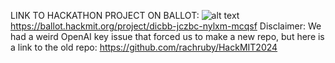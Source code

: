 LINK TO HACKATHON PROJECT ON BALLOT:
![alt text](https://i.imgur.com/XsnyvlB.png)
https://ballot.hackmit.org/project/dicbb-jczbc-nylxm-mcqsf
Disclaimer:
We had a weird OpenAI key issue that forced us to make a new repo, but here is a link to the old repo: https://github.com/rachruby/HackMIT2024
